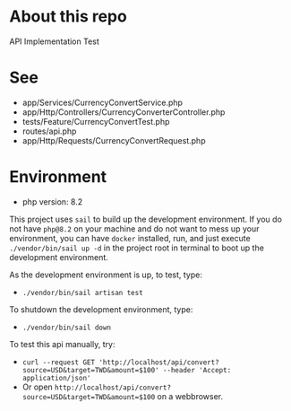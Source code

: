 # About this repo

API Implementation Test

# See
- app/Services/CurrencyConvertService.php
- app/Http/Controllers/CurrencyConverterController.php
- tests/Feature/CurrencyConvertTest.php
- routes/api.php
- app/Http/Requests/CurrencyConvertRequest.php

# Environment
- php version: 8.2

This project uses `sail` to build up the development environment. If you do not have `php@8.2` on your machine and do not want to mess up your environment, you can have `docker` installed, run, and just execute  `./vendor/bin/sail up -d` in the project root in terminal to boot up the development environment.

As the development environment is up, to test, type:
- `./vendor/bin/sail artisan test`

To shutdown the development environment, type:
- `./vendor/bin/sail down`

To test this api manually, try:
- `curl --request GET 'http://localhost/api/convert?source=USD&target=TWD&amount=$100'
--header 'Accept: application/json'`
- Or open `http://localhost/api/convert?source=USD&target=TWD&amount=$100` on a webbrowser.
